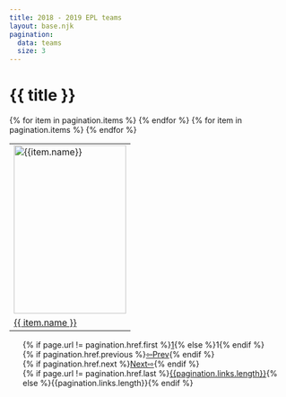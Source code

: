 ```yaml
---
title: 2018 - 2019 EPL teams
layout: base.njk
pagination:
  data: teams
  size: 3
---
```


# {{ title }}  

<table class="table" style="margin-left:auto;margin-right:auto;">
<tbody >
<tr>
{% for item in pagination.items %}
  <td>
  <a href="/GoalStats?name={{ item.name }}|{{ item.img }}">
  <img src="{{item.img}}" alt="{{item.name}}" width="200" height = "300"/>
  </a>
  </td>
    {% endfor %}
  </tr>
  <tr>
  {% for item in pagination.items %}
  <td>
  <a href="/GoalStats?name={{ item.name }}|{{ item.img }}">{{ item.name }}</a>
  <!-- <a href="/{{ item.name }}_teamstats?name={{ item.name }}">{{ item.name }}</a> -->
 
  </td>
  {% endfor %}
  </tr>
</tbody>
</table>

<!-- {% if pagination.href.previous %}<a href= "{{pagination.href.previous}}">Previous Page </a>{% endif %} {% if pagination.href.next %}<a href= "{{pagination.href.next}}">Next Page</a>{% endif %} -->

<div class="paging d-flex justify-content-center" id = "paging" >
  <ul class="list-group list-group-horizontal" style="list-style: none">
  <li class="list-group-item">{% if page.url != pagination.href.first %}<a class="nav-link" href="{{ pagination.href.first }}">1</a>{% else %}1{% endif %}</li>
    <li class="list-group-item">{% if pagination.href.previous %}<a class="nav-link" href="{{ pagination.href.previous }}"class="left arrow">&#8678;Prev</a>{% endif %}</li>
<!-- {%- for pageEntry in pagination.pages %}
    <li><a href="{{ pagination.hrefs[ loop.index0 ] }}"{% if page.url == pagination.hrefs[ loop.index0 ] %} aria-current="page"{% endif %}>Page {{ loop.index }}</a></li>
{%- endfor %} -->
    <li class="list-group-item">{% if pagination.href.next %}<a class="nav-link" href="{{ pagination.href.next }}"class="right arrow">Next&#8680;</a>{% endif %}</li>
    <li class="list-group-item">{% if page.url != pagination.href.last %}<a class="nav-link" href="{{ pagination.href.last }}">{{pagination.links.length}}</a>{% else %}{{pagination.links.length}}{% endif %}</li>
  </ul>
</div>
